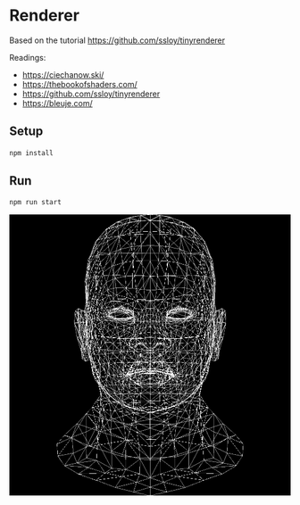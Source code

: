 # Renderer
Based on the tutorial https://github.com/ssloy/tinyrenderer

Readings:
- https://ciechanow.ski/
- https://thebookofshaders.com/
- https://github.com/ssloy/tinyrenderer
- https://bleuje.com/

## Setup
```sh
npm install
```

## Run
```sh
npm run start
```

![Wireframe](rendered-images/wireframe.png)
